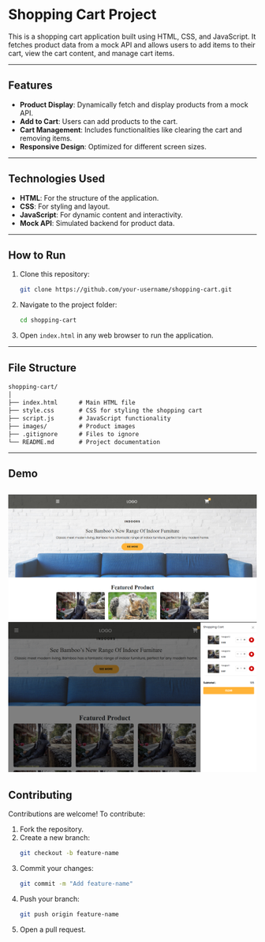 # Shopping Cart Project

This is a shopping cart application built using HTML, CSS, and JavaScript. It fetches product data from a mock API and allows users to add items to their cart, view the cart content, and manage cart items.

---

## Features
- **Product Display**: Dynamically fetch and display products from a mock API.
- **Add to Cart**: Users can add products to the cart.
- **Cart Management**: Includes functionalities like clearing the cart and removing items.
- **Responsive Design**: Optimized for different screen sizes.

---

## Technologies Used
- **HTML**: For the structure of the application.
- **CSS**: For styling and layout.
- **JavaScript**: For dynamic content and interactivity.
- **Mock API**: Simulated backend for product data.

---

## How to Run
1. Clone this repository:
   ```bash
   git clone https://github.com/your-username/shopping-cart.git
   ```
2. Navigate to the project folder:
   ```bash
   cd shopping-cart
   ```
3. Open `index.html` in any web browser to run the application.

---

## File Structure
```
shopping-cart/
│
├── index.html      # Main HTML file
├── style.css       # CSS for styling the shopping cart
├── script.js       # JavaScript functionality
├── images/         # Product images
├── .gitignore      # Files to ignore
└── README.md       # Project documentation
```

---

## Demo
![alt text](image-2.png)
![alt text](image-1.png)
---

## Contributing
Contributions are welcome! To contribute:
1. Fork the repository.
2. Create a new branch:
   ```bash
   git checkout -b feature-name
   ```
3. Commit your changes:
   ```bash
   git commit -m "Add feature-name"
   ```
4. Push your branch:
   ```bash
   git push origin feature-name
   ```
5. Open a pull request.





